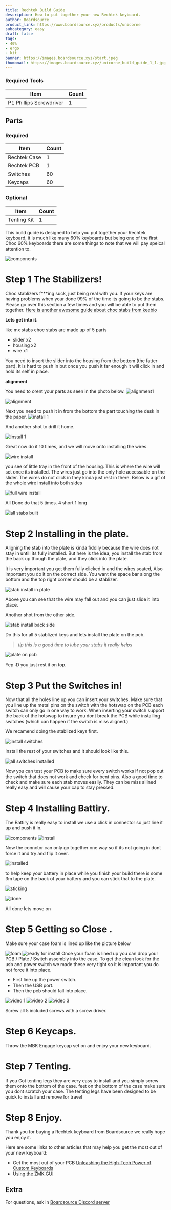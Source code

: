 ```yaml
---
title: Rechtek Build Guide
description: How to put together your new Rechtek keyboard.
author: Boardsource
product_link: https://www.boardsource.xyz/products/unicorne
subcategory: easy
draft: false
tags: 
- 40%
- ergo
- kit
banner: https://images.boardsource.xyz/start.jpeg
thumbnail: https://images.boardsource.xyz/unicorne_build_guide_1_1.jpg
---
```

### Required Tools
| Item | Count |
|------|-------|
| P1 Phillips Screwdriver | 1 |

## Parts
### Required 
| Item | Count |
|------|-------|
| Rechtek Case | 1 |
| Rechtek PCB | 1 |
| Switches | 60|
| Keycaps | 60 |

### Optional 
| Item | Count |
|------|-------|
| Tenting Kit  | 1 |

This build guide is designed to help you put together your Rechtek keyboard, it is much like many 60% keyboards but being one of the first Choc 60% keyboards there are some things to note that we will pay speical attention to.

![components](https://images.boardsource.xyz/components_1.jpg)
# Step 1 The Stabilizers!

Choc stablizers f***ing suck, just being real with you. 
If your keys are having problems when your done 99% of the time its going to be the stabs.
Please go over this section a few times and you will be able to put them together.
[Here is another awesome guide about choc stabs from keebio](https://docs.keeb.io/choc-stabs)

**Lets get into it.**

like mx stabs choc stabs are made up of 5 parts

* slider x2
* housing x2
* wire x1

You need to insert the slider into the housing from the bottom (the fatter part). 
It is hard to push in but once you push it far enough it will click in and hold its self in place.

**alignment**

You need to orent your parts as seen in the photo below.
![alignment1](https://images.boardsource.xyz/stab_start.jpg) 



![alignment](https://images.boardsource.xyz/stab_or_arrow.jpg) 

Next you need to push it in from the bottom the part touching the desk in the paper.
![install 1](https://images.boardsource.xyz/build%20stab.gif) 

And another shot to drill it home.

![install 1](https://images.boardsource.xyz/build_stab_2.gif) 

Great now do it 10 times, and we will move onto installing the wires.

![wire install](https://images.boardsource.xyz/stab_install_wire.gif)

you see of little tray in the front of the housing. 
This is where the wire will set once its installed.
The wires just go into the only hole accessable on the slider.
The wires do not click in they kinda just rest in there.
Below is a gif of the whole wire install into both sides

![full wire install](https://images.boardsource.xyz/stab_full_build.gif)

All Done do that 5 times. 4 short 1 long

![all stabs built](https://images.boardsource.xyz/stab_done.jpg)


# Step 2 Installing in the plate.

Aligning the stab into the plate is kinda fiddily because the wire does not stay in untill its fully installed.
But here is the idea, you install the stab from the back up though the plate, and they click into the plate.

It is very important you get them fully clicked in and the wires seated, Also important you do it on the correct side. You want the space bar along the bottom and the top right corner should be a stablizer.

![stab install in plate](https://images.boardsource.xyz/install_stab_plate_1.gif)

Above you can see that the wire may fall out and you can just slide it into place.

Another shot from the other side.

![stab install back side](https://images.boardsource.xyz/install_stab_in_plate_2.gif)

Do this for all 5 stablized keys and lets install the plate on the pcb.

>*tip this is a good time to lube your stabs it really helps*

![plate on pcb](https://images.boardsource.xyz/install_plate.gif)

Yep :D you just rest it on top.


# Step 3 Put the Switches in!

Now that all the holes line up you can insert your switches. Make sure that you
line up the metal pins on the switch with the hotswap on the PCB each switch can
only go in one way to work. When inserting your switch support the back of the
hotswap to insure you dont break the PCB while installing switches (which can
happen if the switch is miss aligned.) 

We recamend doing the stablized keys first.


![install switches](https://images.boardsource.xyz/install_switches.gif)

Install the rest of your switches and it should look like this.

![all switches installed](https://images.boardsource.xyz/switches%20instlled.jpg)

Now you can test your PCB to make sure every switch works if not pop out the
switch that does not work and check for bent pins.
Also a good time to check and make sure each stab moves easily. They can be miss allined really easy and will cause your cap to stay pressed.


# Step 4 Installing Battiry.

The Battiry is really easy to install we use a click in connector so just line it up and push it in.

![components](https://images.boardsource.xyz/bat_start.jpg)
![install](https://images.boardsource.xyz/install_bat.gif)

Now the connctor can only go together one way so if its not going in dont force it and try and flip it over.

![installed](https://images.boardsource.xyz/bat_clicked.jpg)

to help keep your battery in place while you finish your build there is some 3m tape on the back of your battery and you can stick that to the plate.

![sticking](https://images.boardsource.xyz/stick_bat.gif)

![done](https://images.boardsource.xyz/bat_installed.jpg)

All done lets move on

# Step 5 Getting so Close .

Make sure your case foam is lined up like the picture below

![foam](https://images.boardsource.xyz/case_foam.jpg)
![ready for install](https://images.boardsource.xyz/install.jpg)
Once your foam is lined up you can drop your PCB / Plate / Switch assembly into the case.
To get the clean look for the usb and power switch we made these very tight so it is important you do not force it into place. 

* First line up the power switch.
* Then the USB port.
* Then the pcb should fall into place.

![video 1](https://images.boardsource.xyz/pcb_install_1.gif)
![video 2](https://images.boardsource.xyz/pcb_install_2.gif)
![video 3](https://images.boardsource.xyz/pcb_install_3.gif)

Screw all 5 included screws with a screw driver.

# Step 6 Keycaps.

Throw the MBK Engage keycap set on and enjoy your new keyboard.

# Step 7 Tenting.

If you Got tenting legs they are very easy to install and you simply screw them onto the bottom of the case. 
feet on the bottom of the case make sure you dont scratch your case. 
The tenting legs have been designed to be quick to install and remove for travel



# Step 8 Enjoy.

Thank you for buying a Rechtek keyboard from Boardsource we really hope you enjoy
it.

Here are some links to other articles that may help you get the most out of your
new keyboard:
* Get the most out of your PCB [Unleashing the High-Tech Power of Custom
  Keyboards](https://new.boardsource.xyz/docs/articles-features)
* [Using the ZMK GUI](https://www.boardsource.xyz/docs/guides-zmkGui)


## Extra
For questions, ask in [Boardsource Discord
server](https://discord.gg/5qpqbgaTYz)

